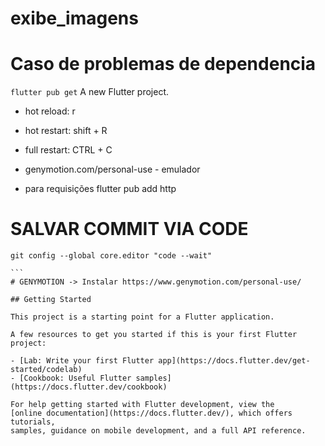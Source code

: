# exibe_imagens
# Caso de problemas de dependencia 
`flutter pub get`
A new Flutter project.

- hot reload: r 
- hot restart: shift + R
- full restart: CTRL + C 
- genymotion.com/personal-use - emulador 

- para requisições flutter pub add http

# SALVAR COMMIT VIA CODE 
````
git config --global core.editor "code --wait"

```
# GENYMOTION -> Instalar https://www.genymotion.com/personal-use/

## Getting Started

This project is a starting point for a Flutter application.

A few resources to get you started if this is your first Flutter project:

- [Lab: Write your first Flutter app](https://docs.flutter.dev/get-started/codelab)
- [Cookbook: Useful Flutter samples](https://docs.flutter.dev/cookbook)

For help getting started with Flutter development, view the
[online documentation](https://docs.flutter.dev/), which offers tutorials,
samples, guidance on mobile development, and a full API reference.
